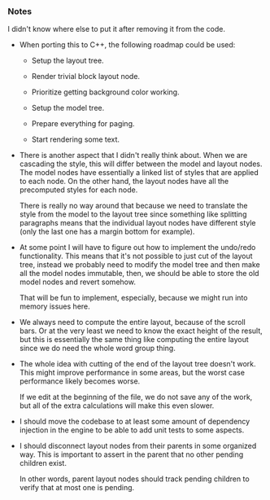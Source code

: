 ### Notes

I didn't know where else to put it after removing it from the code.

-   When porting this to C++, the following roadmap could be used:

    -   Setup the layout tree.

    -   Render trivial block layout node.

    -   Prioritize getting background color working.

    -   Setup the model tree.

    -   Prepare everything for paging.

    -   Start rendering some text.

-   There is another aspect that I didn't really think about.
    When we are cascading the style, this will differ between the model and layout nodes.
    The model nodes have essentially a linked list of styles that are applied to each node.
    On the other hand, the layout nodes have all the precomputed styles for each node.

    There is really no way around that because we need to translate the style from the model to the layout tree since something like splitting paragraphs
    means that the individual layout nodes have different style (only the last one has a margin bottom for example).

-   At some point I will have to figure out how to implement the undo/redo functionality.
    This means that it's not possible to just cut of the layout tree, instead we probably need to modify the model tree and then make all the model nodes
    immutable, then, we should be able to store the old model nodes and revert somehow.

    That will be fun to implement, especially, because we might run into memory issues here.

-   We always need to compute the entire layout, because of the scroll bars.
    Or at the very least we need to know the exact height of the result, but this is essentially the same thing like computing the entire layout since
    we do need the whole word group thing.

-   The whole idea with cutting of the end of the layout tree doesn't work.
    This might improve performance in some areas, but the worst case performance likely becomes worse.

    If we edit at the beginning of the file, we do not save any of the work, but all of the extra calculations will make this even slower.

-   I should move the codebase to at least some amount of dependency injection in the engine to be able to add unit tests to some aspects.

-   I should disconnect layout nodes from their parents in some organized way.
    This is important to assert in the parent that no other pending children exist.

    In other words, parent layout nodes should track pending children to verify that at most one is pending.
